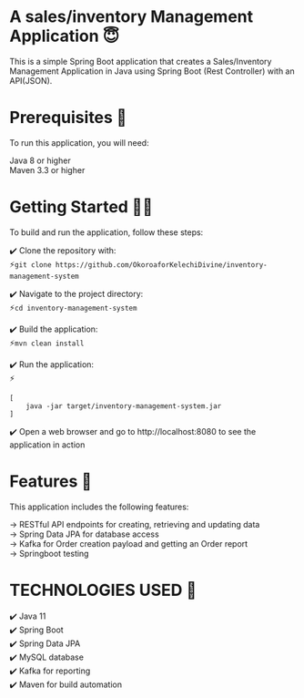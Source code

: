# A sales/inventory Management Application 😇

This is a simple Spring Boot application that creates a Sales/Inventory Management Application in Java using Spring Boot (Rest Controller) with an API(JSON).

# Prerequisites 🚀

To run this application, you will need:

Java 8 or higher</br>
Maven 3.3 or higher

# Getting Started 👩‍💻
To build and run the application, follow these steps:

✔️ Clone the repository with:</br>
    ⚡```git clone https://github.com/OkoroaforKelechiDivine/inventory-management-system```


✔️ Navigate to the project directory:</br>
    ⚡```cd inventory-management-system```


✔️ Build the application:</br>
   ⚡```mvn clean install```

✔️ Run the application:</br>
   ⚡
   ```
   [
       java -jar target/inventory-management-system.jar
   ]
   ```

✔️ Open a web browser and go to http://localhost:8080 to see the application in action

# Features 🌟
This application includes the following features:

&rarr; RESTful API endpoints for creating, retrieving and updating data</br>
&rarr; Spring Data JPA for database access</br>
&rarr; Kafka for Order creation payload and getting an Order report</br>
&rarr; Springboot testing

# TECHNOLOGIES USED 🔧
✔️ Java 11<br/>
✔️ Spring Boot<br/>
✔️ Spring Data JPA<br/>
✔️ MySQL database<br/>
✔️ Kafka for reporting<br/>
✔️ Maven for build automation
